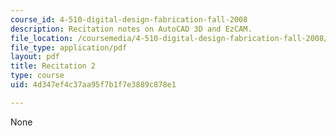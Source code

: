 ```yaml
---
course_id: 4-510-digital-design-fabrication-fall-2008
description: Recitation notes on AutoCAD 3D and EzCAM.
file_location: /coursemedia/4-510-digital-design-fabrication-fall-2008/4d347ef4c37aa95f7b1f7e3889c878e1_rec2.pdf
file_type: application/pdf
layout: pdf
title: Recitation 2
type: course
uid: 4d347ef4c37aa95f7b1f7e3889c878e1

---
```

None